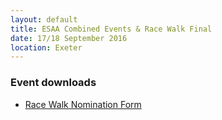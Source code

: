 ```yaml
---
layout: default
title: ESAA Combined Events & Race Walk Final
date: 17/18 September 2016
location: Exeter
---
```


<div class="panel panel-info">
  <div class="panel-heading">
    <h3 class="panel-title">Event downloads</h3>
  </div>
  <div class="panel-body">
    <ul>
        <li>
            <a href="/files/events/15-16/2016-09-17-esaa-combined-events-and-race-walk-final/Race-Walk-Form-Nomination.doc">
                Race Walk Nomination Form
            </a>
        </li>
    </ul>
  </div>
</div>